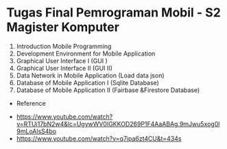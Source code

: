 # Tugas Final Pemrograman Mobil - S2 Magister Komputer

1. Introduction Mobile Programming
2. Development Environment for Mobile Application
3. Graphical User Interface I (GUI  )
4. Graphical User Interface II (GUI II)
5. Data Network in Mobile Application (Load data json)
6. Database of Mobile Application I (Sqlite Database)
7. Database of Mobile Application II (Fairbase &Firestore Database)

* Reference
- https://www.youtube.com/watch?v=RTUi17bN2w4&lc=UgywWV0IGKKOD269P1F4AaABAg.9mJwu5xog0l9mLoAlsS4bo
- https://www.youtube.com/watch?v=q7ipa6zt4CU&t=434s
